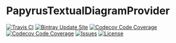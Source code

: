 # PapyrusTextualDiagramProvider

[![Travis CI](https://img.shields.io/travis/Cooperate-Project/PapyrusTextualDiagramProvider.svg)](https://travis-ci.org/Cooperate-Project/PPapyrusTextualDiagramProvider)
[![Bintray Update Site](https://img.shields.io/bintray/v/cooperate-project/Notation2Plant/updatesite.svg)](https://dl.bintray.com/cooperate-project/Notation2Plant/latest/)
[![Codecov Code Coverage](https://img.shields.io/sonar/https/mammutbaum36.fzi.de/de.cooperateproject.plantumlpp:de.cooperateproject.plantumlpp.main/coverage.svg)](https://mammutbaum36.fzi.de/drilldown/measures?id=de.cooperateproject.plantumlpp%3Ade.cooperateproject.plantumlpp.main&metric=uncovered_lines&highlight=coverage)
[![Codecov Code Coverage](https://img.shields.io/sonar/https/mammutbaum36.fzi.de/de.cooperateproject.plantumlpp:de.cooperateproject.plantumlpp.main/tech_debt.svg)](https://mammutbaum36.fzi.de/overview/debt?id=de.cooperateproject.plantumlpp%3Ade.cooperateproject.plantumlpp.main)
[![Issues](https://img.shields.io/github/issues/Cooperate-Project/PapyrusTextualDiagramProvider.svg)](https://github.com/Cooperate-Project/PapyrusTextualDiagramProvider/issues)
[![License](https://img.shields.io/github/license/Cooperate-Project/PapyrusTextualDiagramProvider.svg)](https://raw.githubusercontent.com/Cooperate-Project/PapyrusTextualDiagramProvider/master/LICENSE)
